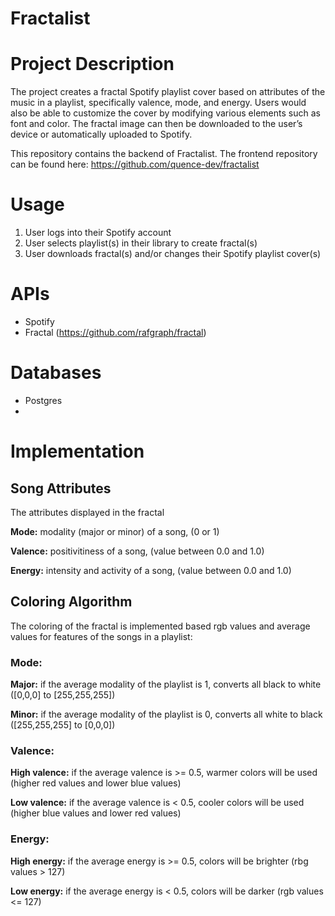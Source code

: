 # Fractalist

# Project Description

The project creates a fractal Spotify playlist cover based on attributes of the music in a playlist, specifically valence, mode, and energy. Users would also be able to customize the cover by modifying various elements such as font and color. The fractal image can then be downloaded to the user’s device or automatically uploaded to Spotify.

This repository contains the backend of Fractalist. The frontend repository can be found here: https://github.com/quence-dev/fractalist 

# Usage
1. User logs into their Spotify account
2. User selects playlist(s) in their library to create fractal(s)
3. User downloads fractal(s) and/or changes their Spotify playlist cover(s)


# APIs
* Spotify
* Fractal (https://github.com/rafgraph/fractal)

# Databases
* Postgres
* 

# Implementation




## Song Attributes
The attributes displayed in the fractal

**Mode:** modality (major or minor) of a song, (0 or 1)

**Valence:** positivitiness of a song, (value between 0.0 and 1.0)

**Energy:** intensity and activity of a song, (value between 0.0 and 1.0)


## Coloring Algorithm
The coloring of the fractal is implemented based rgb values and average values for features of the songs in a playlist:

### Mode:
**Major:** if the average modality of the playlist is 1, converts all black to white ([0,0,0] to [255,255,255])
  
**Minor:** if the average modality of the playlist is 0, converts all white to black ([255,255,255] to [0,0,0])
  
### Valence:  
**High valence:** if the average valence is >= 0.5, warmer colors will be used (higher red values and lower blue values)

**Low valence:** if the average valence is < 0.5, cooler colors will be used (higher blue values and lower red values)

### Energy:
**High energy:** if the average energy is >= 0.5, colors will be brighter (rbg values > 127)

**Low energy:** if the average energy is < 0.5, colors will be darker (rgb values <= 127)
  



